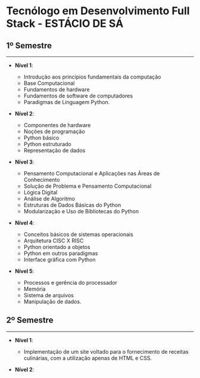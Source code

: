 # Tecnólogo em Desenvolvimento Full Stack - ESTÁCIO DE SÁ

## 1º Semestre
***
- **Nível 1**: 
   <br>

   - Introdução aos princípios fundamentais da computação
   - Base Computacional
   - Fundamentos de hardware
   - Fundamentos de software de computadores
   - Paradigmas de Linguagem Python. 
   
  
- **Nível 2**: 
   <br>

   - Componentes de hardware
   - Noções de programação
   - Python básico
   - Python estruturado
   - Representação de dados
   
- **Nível 3**: 
   <br>

   - Pensamento Computacional e Aplicações nas Áreas de Conhecimento
   - Solução de Problema e Pensamento Computacional
   - Lógica Digital
   - Análise de Algoritmo
   - Estruturas de Dados Básicas do Python
   - Modularização e Uso de Bibliotecas do Python
   
- **Nível 4**: 
   <br>

   - Conceitos básicos de sistemas operacionais
   - Arquitetura CISC X RISC 
   - Python orientado a objetos
   - Python em outros paradigmas
   - Interface gráfica com Python
   
   
- **Nível 5**: 
   <br>

   - Processos e gerência do processador
   - Memória
   - Sistema de arquivos
   - Manipulação de dados.

## 2º Semestre
***
- **Nível 1**: 
   <br>
   
   - Implementação de um site voltado para o fornecimento de receitas culinárias, com a
utilização apenas de HTML e CSS.

- **Nível 2**: 
   <br>


